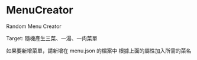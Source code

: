 # MenuCreator
Random Menu Creator

Target:
隨機產生三菜、一湯、一肉菜單

如果要新增菜單，請新增在 menu.json 的檔案中
根據上面的屬性加入所需的菜名